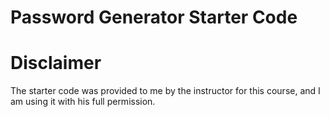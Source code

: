 # Password Generator Starter Code

# Disclaimer

The starter code was provided to me by the instructor for this course, and I am using it with his full permission.
